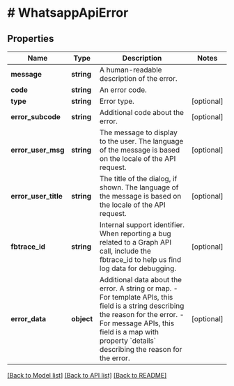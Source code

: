 # # WhatsappApiError

## Properties

Name | Type | Description | Notes
------------ | ------------- | ------------- | -------------
**message** | **string** | A human-readable description of the error. |
**code** | **string** | An error code. |
**type** | **string** | Error type. | [optional]
**error_subcode** | **string** | Additional code about the error. | [optional]
**error_user_msg** | **string** | The message to display to the user. The language of the message is based on the locale of the API request. | [optional]
**error_user_title** | **string** | The title of the dialog, if shown. The language of the message is based on the locale of the API request. | [optional]
**fbtrace_id** | **string** | Internal support identifier. When reporting a bug related to a Graph API call, include the fbtrace_id to help us find log data for debugging. | [optional]
**error_data** | **object** | Additional data about the error. A string or map. - For template APIs, this field is a string describing the reason for the error.   - For message APIs, this field is a map with property &#x60;details&#x60; describing the reason for the error. | [optional]

[[Back to Model list]](../../README.md#models) [[Back to API list]](../../README.md#endpoints) [[Back to README]](../../README.md)
